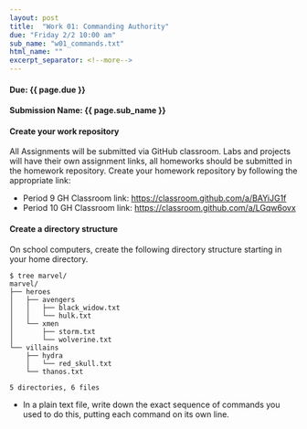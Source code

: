 ```yaml
---
layout: post
title:  "Work 01: Commanding Authority"
due: "Friday 2/2 10:00 am"
sub_name: "w01_commands.txt"
html_name: ""
excerpt_separator: <!--more-->
---
```


#### Due: {{ page.due }}
#### Submission Name: {{ page.sub_name }}

#### Create your work repository
All Assignments will be submitted via GitHub classroom. Labs and projects will have their own assignment links, all homeworks should be submitted in the homework repository. Create your homework repository by following the appropriate link:
- Period 9 GH Classroom link: <https://classroom.github.com/a/BAYiJG1f>
- Period 10 GH Classroom link: <https://classroom.github.com/a/LGqw6ovx>

#### Create a directory structure
On school computers, create the following directory structure starting in your home directory.

 ```
 $ tree marvel/
 marvel/
 ├── heroes
 │   ├── avengers
 │   │   ├── black_widow.txt
 │   │   └── hulk.txt
 │   └── xmen
 │       ├── storm.txt
 │       └── wolverine.txt
 └── villains
     ├── hydra
     │   └── red_skull.txt
     └── thanos.txt

 5 directories, 6 files
 ```

 * In a plain text file, write down the exact sequence of commands you used to do this, putting each command on its own line.
